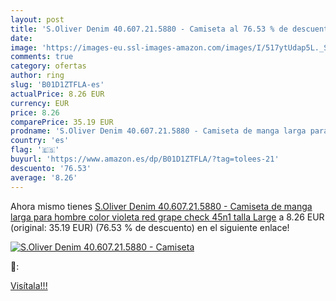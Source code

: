 ```yaml
---
layout: post
title: 'S.Oliver Denim 40.607.21.5880 - Camiseta al 76.53 % de descuento'
date: 
image: 'https://images-eu.ssl-images-amazon.com/images/I/517ytUdap5L._SL200_.jpg'
comments: true
category: ofertas
author: ring
slug: 'B01D1ZTFLA-es'
actualPrice: 8.26 EUR
currency: EUR
price: 8.26
comparePrice: 35.19 EUR
prodname: 'S.Oliver Denim 40.607.21.5880 - Camiseta de manga larga para hombre  color violeta  red grape check 45n1   talla Large'
country: 'es'
flag: '🇪🇸'
buyurl: 'https://www.amazon.es/dp/B01D1ZTFLA/?tag=tolees-21'
descuento: '76.53'
average: '8.26'
---
```


Ahora mismo tienes [S.Oliver Denim 40.607.21.5880 - Camiseta de manga larga para hombre  color violeta  red grape check 45n1   talla Large](https://www.amazon.es/dp/B01D1ZTFLA/?tag=tolees-21) a 8.26 EUR (original: 35.19 EUR) (76.53 %  de descuento) en el siguiente enlace!

[![S.Oliver Denim 40.607.21.5880 - Camiseta](https://images-eu.ssl-images-amazon.com/images/I/517ytUdap5L._SL200_.jpg)](https://www.amazon.es/dp/B01D1ZTFLA/?tag=tolees-21)

🔎:


[Visítala!!!](https://www.amazon.es/dp/B01D1ZTFLA/?tag=tolees-21)
